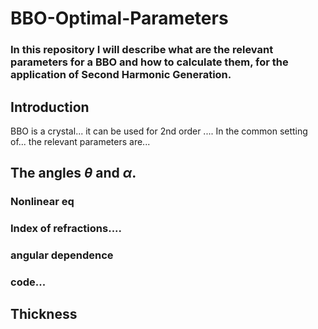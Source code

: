 # BBO-Optimal-Parameters

### In this repository I will describe what are the relevant parameters for a BBO and how to calculate them, for the application of Second Harmonic Generation.

## Introduction

BBO is a crystal... it can be used for 2nd order ....
In the common setting of... the relevant parameters are...

## The angles $\theta$ and $\alpha$. 

### Nonlinear eq 

### Index of refractions....

### angular dependence

### code...


## Thickness




